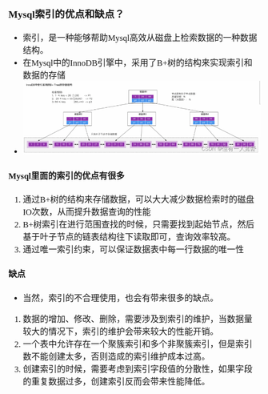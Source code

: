<span  style="font-family: Simsun,serif; font-size: 17px; ">

### Mysql索引的优点和缺点？

- 索引，是一种能够帮助Mysql高效从磁盘上检索数据的一种数据结构。
- 在Mysql中的InnoDB引擎中，采用了B+树的结构来实现索引和数据的存储
- ![](./pic/索引B+树.png)

#### Mysql里面的索引的优点有很多

1. 通过B+树的结构来存储数据，可以大大减少数据检索时的磁盘IO次数，从而提升数据查询的性能
2. B+树索引在进行范围查找的时候，只需要找到起始节点，然后基于叶子节点的链表结构往下读取即可，查询效率较高。
3. 通过唯一索引约束，可以保证数据表中每一行数据的唯一性

#### 缺点

- 当然，索引的不合理使用，也会有带来很多的缺点。

1. 数据的增加、修改、删除，需要涉及到索引的维护，当数据量较大的情况下，索引的维护会带来较大的性能开销。
2. 一个表中允许存在一个聚簇索引和多个非聚簇索引，但是索引数不能创建太多，否则造成的索引维护成本过高。
3. 创建索引的时候，需要考虑到索引字段值的分散性，如果字段的重复数据过多，创建索引反而会带来性能降低。

</span>